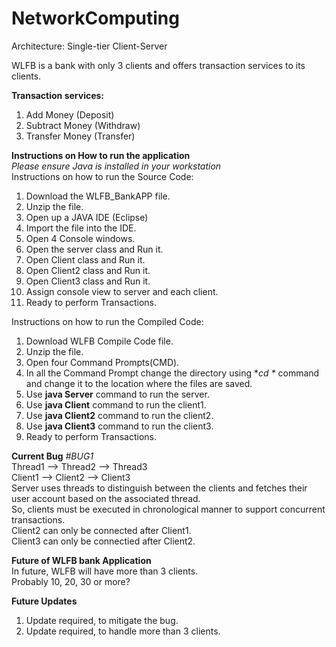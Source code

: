 # NetworkComputing
Architecture: Single-tier Client-Server

WLFB is a bank with only 3 clients and offers transaction services to its clients. 

**Transaction services:**
1) Add Money (Deposit)
2) Subtract Money (Withdraw)
3) Transfer Money (Transfer)

**Instructions on How to run the application** <br />
_Please ensure Java is installed in your workstation_ <br />
Instructions on how to run the Source Code:<br />
1. Download the WLFB_BankAPP file.
2. Unzip the file.
3. Open up a JAVA IDE (Eclipse)
4. Import the file into the IDE.
5. Open 4 Console windows. 
6. Open the server class and Run it.
7. Open Client class and Run it.
8. Open Client2 class and Run it.
9. Open Client3 class and Run it.
10. Assign console view to server and each client.
11. Ready to perform Transactions.

Instructions on how to run the Compiled Code:<br />
1. Download WLFB Compile Code file.
2. Unzip the file.
3. Open four Command Prompts(CMD).
4. In all the Command Prompt change the directory using **cd \** command and change it to the location where the files are saved.
5. Use **java Server** command to run the server.
6. Use **java Client** command to run the client1.
7. Use **java Client2** command to run the client2.
8. Use **java Client3** command to run the client3.
9. Ready to perform Transactions.

**Current Bug**
_#BUG1_<br />
Thread1 --> Thread2 --> Thread3 <br />
Client1 --> Client2 --> Client3<br />
Server uses threads to distinguish between the clients and fetches their user account based on the associated thread.<br />
So, clients must be executed in chronological manner to support concurrent transactions.<br />
Client2 can only be connected after Client1.<br />
Client3 can only be connectied after Client2.<br />

**Future of WLFB bank Application**<br />
In future, WLFB will have more than 3 clients. <br />
Probably 10, 20, 30 or more? <br />

**Future Updates**
1) Update required, to mitigate the bug.
2) Update required, to handle more than 3 clients. 
